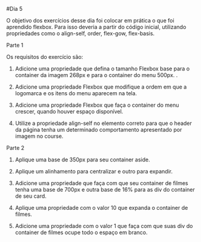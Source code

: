 #Dia 5

O objetivo dos exercícios desse dia foi colocar em prática o que foi aprendido flexbox. Para isso deveria a partir do código inicial, utilizando propriedades como o align-self, order, flex-gow, flex-basis.

Parte 1

Os requisitos do exercício são:

1. Adicione uma propriedade que defina o tamanho Flexbox base para o container da imagem 268px e para o container do menu 500px. .

2. Adicione uma propriedade Flexbox que modifique a ordem em que a logomarca e os itens do menu aparecem na tela.

3. Adicione uma propriedade Flexbox que faça o container do menu crescer, quando houver espaço disponível. 

4. Utilize a propriedade align-self no elemento correto para que o header da página tenha um determinado comportamento apresentado por imagem no course.

Parte 2

1. Aplique uma base de 350px para seu container aside. 

2. Aplique um alinhamento para centralizar e outro para expandir.

3. Adicione uma propriedade que faça com que seu container de filmes tenha uma base de 700px e outra base de 16% para as div do container de seu card.

4. Aplique uma propriedade com o valor 10 que expanda o container de filmes.

5. Adicione uma propriedade com o valor 1 que faça com que suas div do container de filmes ocupe todo o espaço em branco. 

